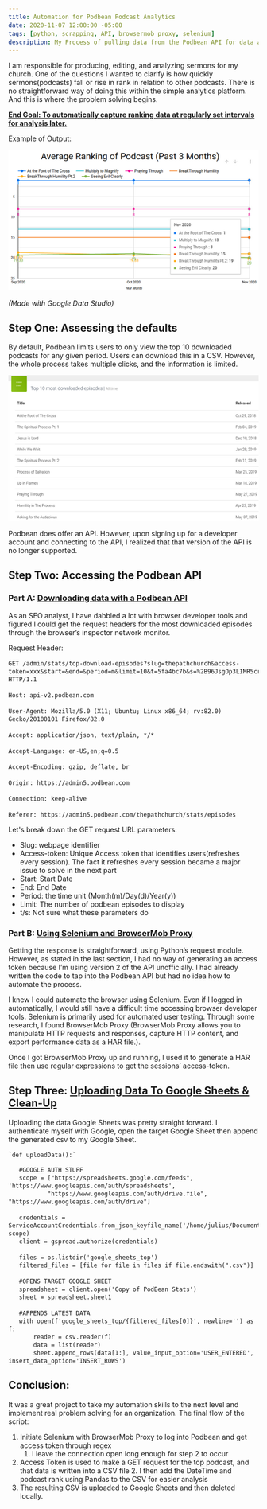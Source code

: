 ```yaml
---
title: Automation for Podbean Podcast Analytics
date: 2020-11-07 12:00:00 -05:00
tags: [python, scrapping, API, browsermob proxy, selenium]
description: My Process of pulling data from the Podbean API for data analysis and record keeping
---
```


I am responsible for producing, editing, and analyzing sermons for my church. One of the questions I wanted to clarify is how quickly sermons(podcasts) fall or rise in rank in relation to other podcasts. There is no straightforward way of doing this within the simple analytics platform. And this is where the problem solving begins.

**<span style="text-decoration:underline;">End Goal: To automatically capture ranking data at regularly set intervals for analysis later. </span>**

Example of Output:

<div style="text-align:center"><img src="/assets/img/podbean-GDS.png" /></div>

_(Made with Google Data Studio)_


## Step One: Assessing the defaults

By default, Podbean limits users to only view the top 10 downloaded podcasts for any given period. Users can download this in a CSV. However, the whole process takes multiple clicks, and the information is limited.

<div style="text-align:center"><img src="/assets/img/podbean-downloads.png" /></div>

Podbean does offer an API. However, upon signing up for a developer account and connecting to the API, I realized that that version of the API is no longer supported.


## Step Two: Accessing the Podbean API


### 	Part A: [Downloading data with a Podbean API](https://github.com/JuliusJohnson/podbeanAnalytics/blob/master/google_sheets_top/download_top_podcast.py)

As an SEO analyst, I have dabbled a lot with browser developer tools and figured I could get the request headers for the most downloaded episodes through the browser’s inspector network monitor. 

Request Header: 

    GET /admin/stats/top-download-episodes?slug=thepathchurch&access-token=xxx&start=&end=&period=m&limit=10&t=5fa4bc7b&s=%2B96JsgOp3LIMR5crC60hCNkr6NQ%3D HTTP/1.1

    Host: api-v2.podbean.com

    User-Agent: Mozilla/5.0 (X11; Ubuntu; Linux x86_64; rv:82.0) Gecko/20100101 Firefox/82.0

    Accept: application/json, text/plain, */*

    Accept-Language: en-US,en;q=0.5

    Accept-Encoding: gzip, deflate, br

    Origin: https://admin5.podbean.com

    Connection: keep-alive

    Referer: https://admin5.podbean.com/thepathchurch/stats/episodes

Let's break down the GET request URL parameters:


*   Slug: webpage identifier
*   Access-token: Unique Access token that identifies users(refreshes every session). The fact it refreshes every session became a major issue to solve in the next part
*   Start: Start Date
*   End: End Date
*   Period: the time unit (Month(m)/Day(d)/Year(y))  
*   Limit:  The number of podbean episodes to display
*   t/s:  Not sure what these parameters do


### Part B: [Using Selenium and BrowserMob Proxy](https://github.com/JuliusJohnson/podbeanAnalytics/blob/master/google_sheets_top/browser.py)

Getting the response is straightforward, using Python’s request module. However, as stated in the last section, I had no way of generating an access token because I’m using version 2 of the API unofficially. I had already written the code to tap into the Podbean API but had no idea how to automate the process.

I knew I could automate the browser using Selenium. Even if I logged in automatically, I would still have a difficult time accessing browser developer tools. Selenium is primarily used for automated user testing. Through some research, I found BrowserMob Proxy (BrowserMob Proxy allows you to manipulate HTTP requests and responses, capture HTTP content, and export performance data as a HAR file.).

Once I got BrowserMob Proxy up and running, I used it to generate a HAR file then use regular expressions to get the sessions’ access-token.


## Step Three: [Uploading Data To Google Sheets & Clean-Up](https://github.com/JuliusJohnson/podbeanAnalytics/blob/master/google_sheets_top/upload_top_podcast.py)

Uploading the data Google Sheets was pretty straight forward. I authenticate myself with Google, open the target Google Sheet then append the generated csv to my Google Sheet. 

	`def uploadData():`


```
   #GOOGLE AUTH STUFF
   scope = ["https://spreadsheets.google.com/feeds", 'https://www.googleapis.com/auth/spreadsheets',
           "https://www.googleapis.com/auth/drive.file", "https://www.googleapis.com/auth/drive"]

   credentials = ServiceAccountCredentials.from_json_keyfile_name('/home/julius/Documents/programming/python/projects/Podbean_Analytics/client_secret.json', scope)
   client = gspread.authorize(credentials)

   files = os.listdir('google_sheets_top')
   filtered_files = [file for file in files if file.endswith(".csv")]

   #OPENS TARGET GOOGLE SHEET
   spreadsheet = client.open('Copy of PodBean Stats')
   sheet = spreadsheet.sheet1

   #APPENDS LATEST DATA
   with open(f'google_sheets_top/{filtered_files[0]}', newline='') as f:
       reader = csv.reader(f)
       data = list(reader)
       sheet.append_rows(data[1:], value_input_option='USER_ENTERED', insert_data_option='INSERT_ROWS')
```



## Conclusion:

It was a great project to take my automation skills to the next level and implement real problem solving for an organization. The final flow of the script:



1. Initiate Selenium with BrowserMob Proxy to log into Podbean and get access token through regex
    1. I leave the connection open long enough for step 2 to occur
2. Access Token is used to make a GET request for the top podcast, and that data is written into a CSV file
    2. I then add the DateTime and podcast rank using Pandas to the CSV for easier analysis
3. The resulting CSV is uploaded to Google Sheets and then deleted locally.